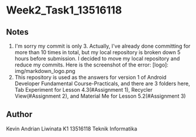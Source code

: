# Week2_Task1_13516118

## Notes
1. I'm sorry my commit is only 3. Actually, I've already done committing for more than 10 times in total, but my local repository is broken down 5 hours before submission. I decided to move my local repository and reduce my commits. Here is the screenshot of the error: [logo]: img/markdown_logo.png
2. This repository is used as the answers for version 1 of Android Developer Fundamental Course-Practicals, and there are 3 folders here, Tab Experiment for Lesson 4.3(#Assignment 1), Recycler View(#Assignment 2), and Material Me for Lesson 5.2(#Assignment 3)


## Author
Kevin Andrian Liwinata
K1
13516118
Teknik Informatika

